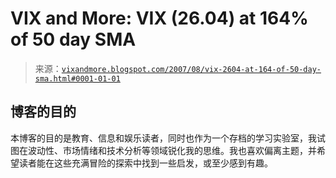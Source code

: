 <!--yml

category: 未分类

date: 2024-05-18 19:04:13

-->

# VIX and More: VIX (26.04) at 164% of 50 day SMA

> 来源：[`vixandmore.blogspot.com/2007/08/vix-2604-at-164-of-50-day-sma.html#0001-01-01`](http://vixandmore.blogspot.com/2007/08/vix-2604-at-164-of-50-day-sma.html#0001-01-01)

## 博客的目的

本博客的目的是教育、信息和娱乐读者，同时也作为一个存档的学习实验室，我试图在波动性、市场情绪和技术分析等领域锐化我的思维。我也喜欢偏离主题，并希望读者能在这些充满冒险的探索中找到一些启发，或至少感到有趣。
